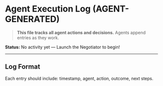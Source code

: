 # Agent Execution Log (AGENT-GENERATED)

> **This file tracks all agent actions and decisions.** Agents append entries as they work.

**Status:** No activity yet — Launch the Negotiator to begin!

---

## Log Format
Each entry should include: timestamp, agent, action, outcome, next steps.

